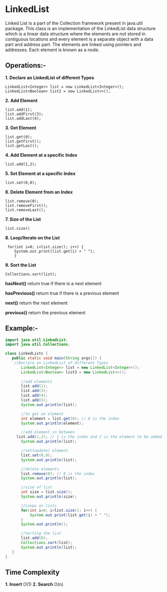 # LinkedList
Linked List is a part of the Collection framework present in java.util package. This class is an implementation of the LinkedList data structure which is a linear data structure where the elements are not stored in contiguous locations and every element is a separate object with a data part and address part. The elements are linked using pointers and addresses. Each element is known as a node. 

## Operations:-
**1. Declare an LinkedList of different Types**
```
LinkedList<Integer> list = new LinkedList<Integer>();
LinkedList<Boolean> list2 = new LinkedList<>();
```
**2. Add Element**
```
list.add(1);
list.addFirst(3);
list.addLast(4);
```
**3. Get Element**
```
list.get(0);
list.getFirst();
list.getLast();
```
**4. Add Element at a specific Index**
```
list.add(1,2);
```
**5. Set Element at a specific Index**
```
list.set(0,0);
```
**6. Delete Element from an Index**
```
list.remove(0);
list.removeFirst();
list.removeLast();
```
**7. Size of the List**
```
list.size()
```
**8. Loop/Iterate on the List**
```
 for(int i=0; i<list.size(); i++) {
    System.out.print(list.get(i) + " ");
    }
```
**9. Sort the List**
```
Collections.sort(list);
```

**hasNext()**
return true if there is a next element

**hasPrevious()**
return true if there is a previous element

**next()**
return the next element

**previous()**
return the previous element

## Example:-
```java
import java.util.LinkedList;
import java.util.Collections;

class LinkedLists {
   public static void main(String args[]) {
    //Declare an LinkedList of different Types
       LinkedList<Integer> list = new LinkedList<Integer>();
       LinkedList<Boolean> list3 = new LinkedList<>();
      
       //add elements
       list.add(1);
       list.add(3);
       list.add(4);
       list.add(5);
       System.out.println(list);

       //to get an element
       int element = list.get(0); // 0 is the index
       System.out.println(element);

       //add element in between
     list.add(1,2); // 1 is the index and 2 is the element to be added
       System.out.println(list);

       //set(update) element
       list.set(0,0);
       System.out.println(list);

       //delete elements
       list.remove(0); // 0 is the index
       System.out.println(list);

       //size of list
       int size = list.size();
       System.out.println(size);

       //Loops on lists
       for(int i=0; i<list.size(); i++) {
           System.out.print(list.get(i) + " ");
       }
       System.out.println();

       //Sorting the list
       list.add(0);
       Collections.sort(list);
       System.out.println(list);
   }
}
```

## Time Complexity
**1. Insert** O(1)
**2. Search** O(n)